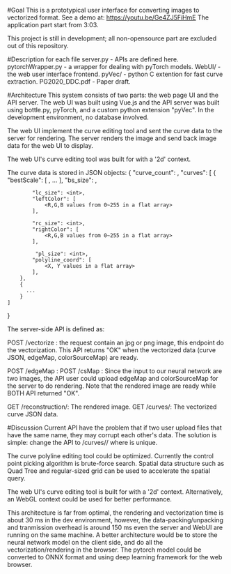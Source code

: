 #Goal
This is a prototypical user interface for converting images to vectorized format.
See a demo at: https://youtu.be/Ge4ZJ5FiHmE
The application part start from 3:03.

This project is still in development;
all non-opensource part are excluded out of this repository. 

#Description for each file
server.py - APIs are defined here.
pytorchWrapper.py - a wrapper for dealing with pyTorch models.
WebUI/ - the web user interface frontend.
pyVec/ - python C extention for fast curve extraction.
PG2020_DDC.pdf - Paper draft.

#Architecture
This system consists of two parts: the web page UI and the API server.
The web UI was built using Vue.js and the API server was built using 
bottle.py, pyTorch, and a custom python extension "pyVec".
In the development environment, no database involved.

The web UI implement the curve editing tool and sent the curve data 
to the server for rendering. The server renders the image and send back 
image data for the web UI to display. 

The web UI's curve editing tool was built for <canvas> with a '2d' context.

The curve data is stored in JSON objects:
{
    "curve_count": <int>,
    "curves": [
        {
            "bestScale": [
                <int>, ...
            ],
            "bs_size": <int>,
            
            "lc_size": <int>,
            "leftColor": [
                <R,G,B values from 0~255 in a flat array>
            ],
           
            "rc_size": <int>,
            "rightColor": [
                <R,G,B values from 0~255 in a flat array>
            ],

             "pl_size": <int>,
            "polyline_coord": [
                <X, Y values in a flat array>
            ],
        },
        {
          ...
        }
    ]
}

The server-side API is defined as:

POST /vectorize : the request contain an jpg or png image, this endpoint do the vectorization.
				  This API returns "OK" when the vectorized data (curve JSON, edgeMap, colorSourceMap) are ready.

POST /edgeMap :
POST /csMap :    Since the input to our neural network are two images, the API user could upload edgeMap and colorSourceMap 
for the server to do rendering. Note that the rendered image are ready while BOTH API returned "OK".

GET /reconstruction/<filename>: The rendered image.
GET /curves/<filename>: The vectorized curve JSON data.


#Discussion
Current API have the problem that if two user upload files that have the same name, they may corrupt each other's data.
The solution is simple: change the API to /curves/<username>/<filename> where <username> is unique.

The curve polyline editing tool could be optimized. Currently the control point picking algorithm is brute-force search.
Spatial data structure such as Quad Tree and regular-sized grid can be used to accelerate the spatial query.

The web UI's curve editing tool is built for <canvas> with a '2d' context. Alternatively, an WebGL context could be used
for better performance.

This architecture is far from optimal, 
the rendering and vectorization time is about 30 ms in the dev environment, 
however, the data-packing/unpacking and tranmission overhead is around 150 ms even the server and WebUI are running 
on the same machine. A better architecture would be to store the neural network model on the client side, and 
do all the vectorization/rendering in the browser. The pytorch model could be converted to ONNX format and using 
deep learning framework for the web browser.
